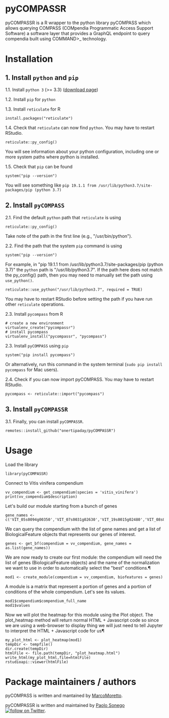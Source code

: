 # pyCOMPASSR 

pyCOMPASSR is a R wrapper to the python library pyCOMPASS which allows querying COMPASS (COMpendia Programmatic Access Support Software) a software layer that provides a GraphQL endpoint to query compendia built using COMMAND>_ technology.

# Installation

## 1. Install `python` and `pip`

1.1. Install `python 3` (>= 3.3) ([download page](https://www.python.org/downloads))

1.2. Install `pip` for `python`

1.3. Install `reticulate` for R

```
install.packages("reticulate")
```

1.4. Check that `reticulate` can now find `python`. You may have to restart RStudio.

```
reticulate::py_config()
```

You will see information about your python configuration, including one or more system paths where python is installed.

1.5. Check that `pip` can be found

```
system("pip --version")
```

You will see something like `pip 19.1.1 from /usr/lib/python3.7/site-packages/pip (python 3.7)`

## 2. Install `pyCOMPASS`

2.1. Find the default `python` path that `reticulate` is using

```
reticulate::py_config()
```

Take note of the path in the first line (e.g., "/usr/bin/python").

2.2. Find the path that the system `pip` command is using

```
system("pip --version")
```

For example, in "pip 19.1.1 from /usr/lib/python3.7/site-packages/pip (python 3.7)" the `python` path is "/usr/lib/python3.7". If the path here does not match the py_config() path, then you may need to manually set the path using `use_python()`.

```
reticulate::use_python("/usr/lib/python3.7", required = TRUE)
```

You may have to restart RStudio before setting the path if you have run other `reticulate` operations.

2.3. Install `pycompass` from R

```
# create a new environment 
virtualenv_create("pycompassr")
# install pycompass
virtualenv_install("pycompassr", "pycompass")
```

2.3. Install `pyCOMPASS` using `pip`

```
system("pip install pycompass")
```

Or alternatively, run this command in the system terminal (`sudo pip install pycompass` for Mac users).

2.4. Check if you can now import pyCOMPASS. You may have to restart RStudio.

```
pycompass <- reticulate::import("pycompass")
```

## 3. Install `pyCOMPASSR`

3.1. Finally, you can install `pyCOMPASSR`.

```
remotes::install_github("onertipaday/pyCOMPASSR")
```

# Usage

Load the library
```{r}
library(pyCOMPASSR)
```
Connect to Vitis vinifera compendium
```{r}
vv_compendium <- get_compendium(species = 'vitis_vinifera')
print(vv_compendium$description)
```
Let's build our module starting from a bunch of genes 
```{r}
gene_names <-c('VIT_05s0094g00350','VIT_07s0031g02630','VIT_19s0015g02480','VIT_08s0007g08840','VIT_01s0026g00520','VIT_03s0017g02170','VIT_19s0014g05330','VIT_02s0154g00130','VIT_02s0025g04330','VIT_13s0067g00490','VIT_09s0002g01200','VIT_14s0030g00140','VIT_03s0063g00120','VIT_05s0029g01480','VIT_11s0052g01650','VIT_02s0087g01020','VIT_09s0070g00160','VIT_13s0019g02180','VIT_07s0095g00550','VIT_04s0008g06570','VIT_04s0069g00860','VIT_04s0210g00060','VIT_07s0104g00430','VIT_15s0107g00210','VIT_16s0039g00970','VIT_10s0003g01730','VIT_17s0000g07060','VIT_16s0100g00510','VIT_02s0154g00590')
```
We can query the compendium with the list of gene names and get a list of BiologicalFeature objects that represents our genes of interest.
```{r}
genes <- get_bf(compendium = vv_compendium, gene_names = as.list(gene_names))
```
We are now ready to create our first module: the compendium will need the list of genes (BiologicalFeature objects) and the name of the normalization we want to use in order to automatically select the "best" conditions.¶
```{r}
mod1 <- create_module(compendium = vv_compendium, biofeatures = genes)
```
A module is a matrix that represent a portion of genes and a portion of conditions of the whole compendium. Let's see its values.

```{r}
mod1$compendium$compendium_full_name
mod1$values
```
Now we will plot the heatmap for this module using the Plot object. The plot_heatmap method will return normal HTML + Javascript code so since we are using a web-browser to display thing we will just need to tell Jupyter to interpret the HTML + Javascript code for us¶
```{r}
my_plot_html <- plot_heatmap(mod1)
tempDir <- tempfile()
dir.create(tempDir)
htmlFile <- file.path(tempDir, "plot_heatmap.html")
write_html(my_plot_html,file=htmlFile)
rstudioapi::viewer(htmlFile)
```
# Package maintainers / authors

pyCOMPASS is written and mantained by [MarcoMoretto](https://github.com/marcomoretto/pyCOMPASS).

pyCOMPASSR is written and maintained by [Paolo Sonego](https://github.com/onertipaday)<a href="https://twitter.com/intent/follow?screen_name=onertipaday"><img src="https://img.shields.io/twitter/follow/onertipaday?style=social&logo=twitter" alt="follow on Twitter"></a>.


